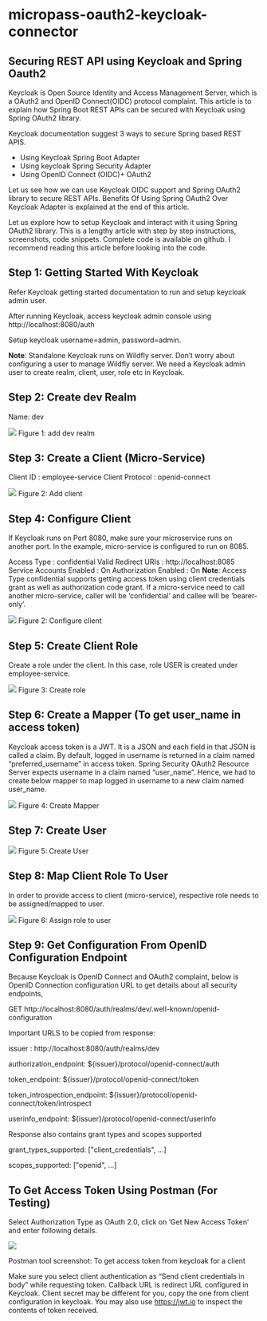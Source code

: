 # micropass-oauth2-keycloak-connector

## Securing REST API using Keycloak and Spring Oauth2

Keycloak is Open Source Identity and Access Management Server, which is a OAuth2 and OpenID Connect(OIDC) protocol complaint. This article is to explain how Spring Boot REST APIs can be secured with Keycloak using Spring OAuth2 library.

Keycloak documentation suggest 3 ways to secure Spring based REST APIS.

* Using Keycloak Spring Boot Adapter
* Using keycloak Spring Security Adapter
* Using OpenID Connect (OIDC)+ OAuth2

Let us see how we can use Keycloak OIDC support and Spring OAuth2 library to secure REST APIs. Benefits Of Using Spring OAuth2 Over Keycloak Adapter is explained at the end of this article.

Let us explore how to setup Keycloak and interact with it using Spring OAuth2 library.
This is a lengthy article with step by step instructions, screenshots, code snippets. Complete code is available on github. I recommend reading this article before looking into the code.

## Step 1: Getting Started With Keycloak
Refer Keycloak getting started documentation to run and setup keycloak admin user.

After running Keycloak, access keycloak admin console using 
http://localhost:8080/auth

Setup keycloak username=admin, password=admin.

**Note**: Standalone Keycloak runs on Wildfly server. Don’t worry about configuring a user to manage Wildfly server. We need a Keycloak admin user to create realm, client, user, role etc in Keycloak.

## Step 2: Create dev Realm
Name: dev

![](static/images/01.add_dev_realm.png)
Figure 1: add dev realm
## Step 3: Create a Client (Micro-Service)
Client ID       : employee-service
Client Protocol : openid-connect

![](static/images/02.add_client.png)
Figure 2: Add client

## Step 4: Configure Client
If Keycloak runs on Port 8080, make sure your microservice runs on another port. In the example, micro-service is configured to run on 8085.

Access Type         : confidential
Valid Redirect URIs : http://localhost:8085
Service Accounts Enabled : On
Authorization Enabled : On
**Note**: Access Type confidential supports getting access token using client credentials grant as well as authorization code grant. If a micro-service need to call another micro-service, caller will be ‘confidential’ and callee will be ‘bearer-only’.

![](static/images/03.configure_client.png)
Figure 2: Configure client

## Step 5: Create Client Role
Create a role under the client. In this case, role USER is created under employee-service.

![](static/images/04.create_role.png)
Figure 3: Create role

## Step 6: Create a Mapper (To get user_name in access token)
Keycloak access token is a JWT. It is a JSON and each field in that JSON is called a claim. By default, logged in username is returned in a claim named “preferred_username” in access token. Spring Security OAuth2 Resource Server expects username in a claim named “user_name”. Hence, we had to create below mapper to map logged in username to a new claim named user_name.

![](static/images/05.create_mapper.png)
Figure 4: Create Mapper

## Step 7: Create User

![](static/images/06.create_user.png)
Figure 5: Create User

## Step 8: Map Client Role To User
In order to provide access to client (micro-service), respective role needs to be assigned/mapped to user.

![](static/images/07.assign_role_to_user.png)
Figure 6: Assign role to user

## Step 9: Get Configuration From OpenID Configuration Endpoint
Because Keycloak is OpenID Connect and OAuth2 complaint, below is OpenID Connection configuration URL to get details about all security endpoints,

GET http://localhost:8080/auth/realms/dev/.well-known/openid-configuration

Important URLS to be copied from response:

issuer : http://localhost:8080/auth/realms/dev

authorization_endpoint: ${issuer}/protocol/openid-connect/auth

token_endpoint: ${issuer}/protocol/openid-connect/token
 
token_introspection_endpoint: ${issuer}/protocol/openid-connect/token/introspect

userinfo_endpoint: ${issuer}/protocol/openid-connect/userinfo

Response also contains grant types and scopes supported

grant_types_supported: ["client_credentials", …]

scopes_supported: ["openid", …]

## To Get Access Token Using Postman (For Testing)
Select Authorization Type as OAuth 2.0, click on ‘Get New Access Token’ and enter following details.

![](static/images/08.get_access_token_from_keycloak.png)


Postman tool screenshot: To get access token from keycloak for a client

Make sure you select client authentication as “Send client credentials in body” while requesting token.
Callback URL is redirect URL configured in Keycloak.
Client secret may be different for you, copy the one from client configuration in keycloak.
You may also use https://jwt.io to inspect the contents of token received.